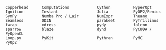 
    Copperhead      Computations            Cython          HyperOpt
    Ignition        Instant                 Julia           PyOP2/Fenics
    SymPy           Numba Pro / Lair        NumExpr         Theano
    Seamless        ODIN                    parakeet        PyTrillinos
    fwrap           xdress                  pydy            falcon
    sparrow         blaze                   dynd            PyCUDA / PyOpenCL
    Loop.py         PyKit                   Pythran         PyMC
    PyOp2
